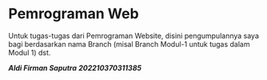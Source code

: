 # Pemrograman Web

Untuk tugas-tugas dari Pemrograman Website, disini pengumpulannya saya bagi berdasarkan nama Branch (misal Branch Modul-1 untuk tugas dalam Modul 1) dst.

***Aldi Firman Saputra***
***202210370311385***
